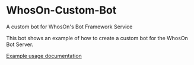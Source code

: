 # WhosOn-Custom-Bot
A custom bot for WhosOn's Bot Framework Service

This bot shows an example of how to create a custom bot for the WhosOn Bot Server.

[Example usage documentation](https://supportwiki.whoson.com/Developers/custom-bot-builder/)
